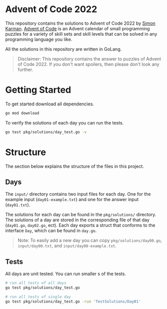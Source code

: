 # Advent of Code 2022
This repository contains the solutions to Advent of Code 2022 by [Simon Karman](https://www.simonkarman.nl). [Advent of Code](https://adventofcode.com/2022/leaderboard/private/view/718869) is an Advent calendar of small programming puzzles for a variety of skill sets and skill levels that can be solved in any programming language you like.

All the solutions in this repository are written in GoLang.

> Disclaimer: This repository contains the answer to puzzles of Advent of Code 2022. If you don't want spoilers, then please don't look any further.

# Getting Started
To get started download all dependencies.
```bash
go mod download
```

To verify the solutions of each day you can run the tests.
```bash
go test pkg/solutions/day_test.go -v
```

# Structure
The section below explains the structure of the files in this project.

## Days
The `input/` directory contains two input files for each day. One for the example input (`day01-example.txt`) and one for the answer input (`day01.txt`).

The solutions for each day can be found in the `pkg/solutions/` directory. The solutions of a day are stored in the corresponding file of that day (`day01.go`, `day02.go`, ect). Each day exports a struct that conforms to the interface `Day`, which can be found in `day.go`.

> Note: To easily add a new day you can copy `pkg/solutions/day00.go`, `input/day00.txt`, and `input/day00-example.txt`.

## Tests
All days are unit tested. You can run smaller s of the tests.
```bash
# run all tests of all days
go test pkg/solutions/day_test.go

# run all tests of single day
go test pkg/solutions/day_test.go -run 'TestSolutions/Day01'
```
